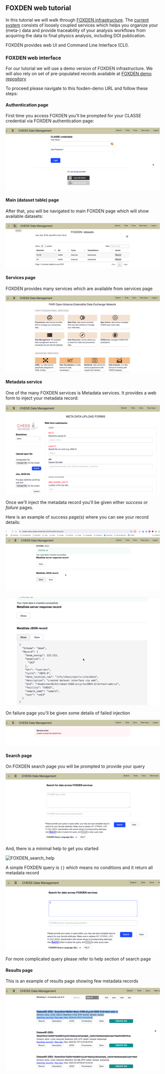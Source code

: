 ## FOXDEN web tutorial
In this tutorial we will walk through
[FOXDEN infrastructure](https://chesscomputing.github.io/FOXDEN/docs/introduction.html).
The [current system](https://chesscomputing.github.io/FOXDEN/docs/current-system.html)
consists of loosely coupled services which helps you organize your (meta-) data
and provide traceability of your analysis workflows from acquiring the data to
final physics analysis, including DOI publication.

FOXDEN provides web UI and Command Line Interface (CLI).

### FOXDEN web interface
For our tutorial we will use a demo version of FOXDEN infrastructure.
We will also rely on set of pre-populated records available at
[FOXDEN demo repository](https://github.com/CHESSComputing/FOXDEN/tree/main/demo)

To proceed please navigate to this foxden-demo URL and follow these steps:

#### Authentication page
First time you access FOXDEN you'll be prompted for your
CLASSE credential via FOXDEN authentication page:

![FOXDEN_auth](images/FOXDEN_auth.png)

#### Main (dataset table) page
After that, you will be navigated to main FOXDEN
page which will show available datasets:

![FOXDEN_dstable_page](images/FOXDEN_dstable_page.png)


#### Services page
FOXDEN provides many services which are available from services page

![FOXDEN_services_page](images/FOXDEN_services_page.png)

#### Metadata service
One of the many FOXDEN services is Metadata services. It provides a web
form to inject your metadata record:

![FOXDEN_meta_web_page](images/FOXDEN_meta_web_page.png)

Once we'll inject the metadata record you'll be given
either *success* or *failure* pages. 

Here is an example of success page(s) where you can see your record details:

![FOXDEN_meta_success_page](images/FOXDEN_meta_success_page.png)

![FOXDEN_meta_success2](images/FOXDEN_meta_success2.png)

On failure page you'll be given some details of failed injection

![FOXDEN_meta_failure](images/FOXDEN_meta_failure.png)

#### Search page
On FOXDEN search page you will be prompted to provide your query

![FOXDEN_search_page](images/FOXDEN_search_page.png)

And, there is a minimal help to get you started

![FOXDEN_search_help](images/FOXDEN_search_help.png_)

A simple FOXDEN query is `{}` which means no conditions and it
return all metadata record

![FOXDEN_query_page](images/FOXDEN_query_page.png)

For more complicated query please refer to help section of search page

#### Results page
This is an example of results page showing few metadata records

![FOXDEN_results_page](images/FOXDEN_results_page.png)
